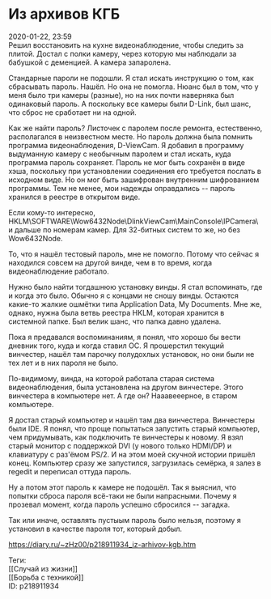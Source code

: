 Из архивов КГБ
===============

   
 2020-01-22, 23:59   
  Решил восстановить на кухне видеонаблюдение, чтобы следить за плитой. Достал с полки камеру, через которую мы наблюдали за бабушкой с деменцией. А камера запаролена.   
   
 Стандарные пароли не подошли. Я стал искать инструкцию о том, как сбрасывать пароль. Нашёл. Но она не помогла. Нюанс был в том, что у меня было три камеры (разные), но на них почти наверняка был одинаковый пароль. А поскольку все камеры были D-Link, был шанс, что сброс не сработает ни на одной.   
   
 Как же найти пароль? Листочек с паролем после ремонта, естественно, располагался в неизвестном месте. Но пароль должна была помнить программа видеонаблюдения, D-ViewCam. Я добавил в программу выдуманную камеру с необычным паролем и стал искать, куда программа пароль сохраняет. Пароль не мог быть сохранён в виде хэша, поскольку при установлении соединения его требуется послать в исходном виде. Но он мог быть зашифрован внутренним шифрованием программы. Тем не менее, мои надежды оправдались -- пароль хранился в реестре в открытом виде.   
   
  Если кому-то интересно, HKLM\SOFTWARE\Wow6432Node\DlinkViewCam\MainConsole\IPCamera\ и дальше по номерам камер. Для 32-битных систем то же, но без Wow6432Node.    
   
 То, что я нашёл тестовый пароль, мне не помогло. Потому что сейчас я находился совсем на другой винде, чем в то время, когда видеонаблюдение работало.   
   
 Нужно было найти тогдашнюю установку винды. Я стал вспоминать, где и когда это было. Обычно я с концами не сношу винды. Остаются какие-то жалкие ошмётки типа Application Data, My Documents. Мне же, однако, нужна была ветвь реестра HKLM, которая хранится в системной папке. Был велик шанс, что папка давно удалена.   
   
 Пока я предавался воспоминаниям, я понял, что хорошо бы вести дневник того, куда и когда ставил ОС. Я прошерстил текущий винчестер, нашёл там парочку полудохлых установок, но они были не тех лет и в них пароля не было.   
   
 По-видимому, винда, на которой работала старая система видеонаблюдения, была установлена на другом винчестере. Этого винчестера в компьютере нет. А где он? Нааавееерное, в старом компьютере.   
   
 Я достал старый компьютер и нашёл там два винчестера. Винчестеры были IDE. Я понял, что проще попытаться запустить старый компьютер, чем придумывать, как подключить те винчестеры к новому. Я взял старый монитор с поддержкой DVI (у нового только HDMI/DP) и клавиатуру с раз'ёмом PS/2. И на этом моей скучной истории пришёл конец. Компьютер сразу же запустился, загрузилась семёрка, я залез в regedit и переписал оттуда пароль.   
   
 Ну а потом этот пароль к камере не подошёл. Так я выяснил, что попытки сброса пароля всё-таки не были напрасными. Почему я прозевал момент, когда пароль успешно сбросился -- загадка.   
   
 Так или иначе, оставлять пустыым пароль было нельзя, поэтому я установил в качестве пароля тот, который добыл.   
    
 <https://diary.ru/~zHz00/p218911934_iz-arhivov-kgb.htm>   
   
 Теги:   
 [[Случай из жизни]]   
 [[Борьба с техникой]]   
 ID: p218911934